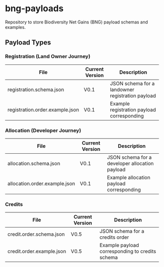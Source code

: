 # bng-payloads

Repository to store Biodiversity Net Gains (BNG) payload schemas and examples.

## Payload Types

### Registration (Land Owner Journey)
| File                          	| Current Version 	| Description                                    	|
|-------------------------------	|-----------------	|------------------------------------------------	|
| registration.schema.json        	| V0.1            	| JSON schema for a landowner registration payload 	|
| registration.order.example.json 	| V0.1            	| Example registration payload corresponding       	|

### Allocation (Developer Journey)
| File                          	| Current Version 	| Description                                    	|
|-------------------------------	|-----------------	|------------------------------------------------	|
| allocation.schema.json        	| V0.1            	| JSON schema for a developer allocation payload 	|
| allocation.order.example.json 	| V0.1            	| Example allocation payload corresponding       	|

### Credits

| File                      	| Current Version 	| Description                                     	|
|---------------------------	|-----------------	|-------------------------------------------------	|
| credit.order.schema.json  	| V0.5            	| JSON schema for a credits order                 	|
| credit.order.example.json 	| V0.5            	| Example payload corresponding to credits schema 	|